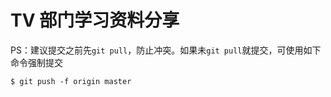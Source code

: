 # TV 部门学习资料分享

PS：建议提交之前先`git pull`，防止冲突。如果未`git pull`就提交，可使用如下命令强制提交

``````shell
$ git push -f origin master
``````



